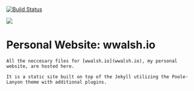 [![Build Status](https://travis-ci.com/wyattowalsh/wyattowalsh.github.io.svg?branch=master)](https://travis-ci.com/wyattowalsh/wyattowalsh.github.io)

![](public/gif.gif)
# Personal Website: wwalsh.io

```
All the neccesary files for [wwalsh.io](wwalsh.io), my personal website, are hosted here. 
```
```
It is a static site built on top of the Jekyll utilizing the Poole-Lanyon theme with additional plugins.
```
